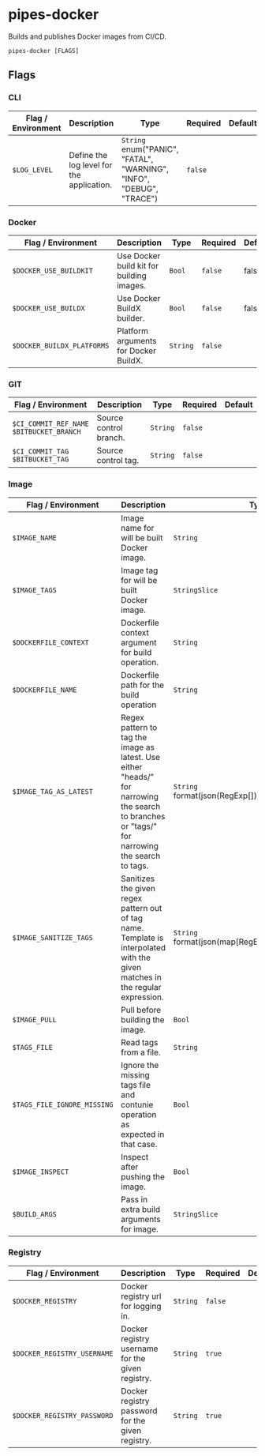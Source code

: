 # pipes-docker

Builds and publishes Docker images from CI/CD.

`pipes-docker [FLAGS]`

## Flags

### CLI

| Flag / Environment |  Description   |  Type    | Required | Default |
|---------------- | --------------- | --------------- |  --------------- |  --------------- |
| `$LOG_LEVEL` | Define the log level for the application.  | `String`<br/>enum(&#34;PANIC&#34;, &#34;FATAL&#34;, &#34;WARNING&#34;, &#34;INFO&#34;, &#34;DEBUG&#34;, &#34;TRACE&#34;) | `false` |  |

### Docker

| Flag / Environment |  Description   |  Type    | Required | Default |
|---------------- | --------------- | --------------- |  --------------- |  --------------- |
| `$DOCKER_USE_BUILDKIT` | Use Docker build kit for building images. | `Bool` | `false` | false |
| `$DOCKER_USE_BUILDX` | Use Docker BuildX builder. | `Bool` | `false` | false |
| `$DOCKER_BUILDX_PLATFORMS` | Platform arguments for Docker BuildX. | `String` | `false` |  |

### GIT

| Flag / Environment |  Description   |  Type    | Required | Default |
|---------------- | --------------- | --------------- |  --------------- |  --------------- |
| `$CI_COMMIT_REF_NAME`<br/>`$BITBUCKET_BRANCH` | Source control branch. | `String` | `false` |  |
| `$CI_COMMIT_TAG`<br/>`$BITBUCKET_TAG` | Source control tag. | `String` | `false` |  |

### Image

| Flag / Environment |  Description   |  Type    | Required | Default |
|---------------- | --------------- | --------------- |  --------------- |  --------------- |
| `$IMAGE_NAME` | Image name for will be built Docker image. | `String` | `true` |  |
| `$IMAGE_TAGS` | Image tag for will be built Docker image. | `StringSlice` | `true` |  |
| `$DOCKERFILE_CONTEXT` | Dockerfile context argument for build operation. | `String` | `false` |  |
| `$DOCKERFILE_NAME` | Dockerfile path for the build operation | `String` | `false` |  |
| `$IMAGE_TAG_AS_LATEST` | Regex pattern to tag the image as latest. Use either &#34;heads/&#34; for narrowing the search to branches or &#34;tags/&#34; for narrowing the search to tags.  | `String`<br/>format(json(RegExp[])) | `false` |  |
| `$IMAGE_SANITIZE_TAGS` | Sanitizes the given regex pattern out of tag name. Template is interpolated with the given matches in the regular expression.  | `String`<br/>format(json(map[RegExp]Template[[]string])) | `false` |  |
| `$IMAGE_PULL` | Pull before building the image. | `Bool` | `false` | false |
| `$TAGS_FILE` | Read tags from a file. | `String` | `false` |  |
| `$TAGS_FILE_IGNORE_MISSING` | Ignore the missing tags file and contunie operation as expected in that case. | `Bool` | `false` | false |
| `$IMAGE_INSPECT` | Inspect after pushing the image. | `Bool` | `false` | false |
| `$BUILD_ARGS` | Pass in extra build arguments for image. | `StringSlice` | `false` |  |

### Registry

| Flag / Environment |  Description   |  Type    | Required | Default |
|---------------- | --------------- | --------------- |  --------------- |  --------------- |
| `$DOCKER_REGISTRY` | Docker registry url for logging in. | `String` | `false` |  |
| `$DOCKER_REGISTRY_USERNAME` | Docker registry username for the given registry. | `String` | `true` |  |
| `$DOCKER_REGISTRY_PASSWORD` | Docker registry password for the given registry. | `String` | `true` |  |
